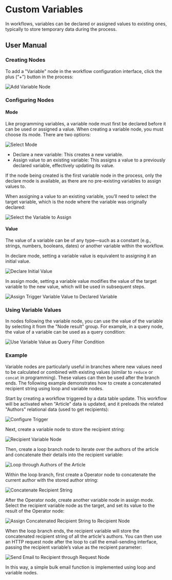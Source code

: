 # Custom Variables

<PluginInfo name="workflow-variable" link="/handbook/workflow-variable" commercial="true"></PluginInfo>

In workflows, variables can be declared or assigned values to existing ones, typically to store temporary data during the process.

## User Manual

### Creating Nodes

To add a "Variable" node in the workflow configuration interface, click the plus (“+”) button in the process:

![Add Variable Node](https://static-docs.nocobase.com/53b1e48e777bfff7f2a08271526ef3ee.png)

### Configuring Nodes

#### Mode

Like programming variables, a variable node must first be declared before it can be used or assigned a value. When creating a variable node, you must choose its mode. There are two options:

![Select Mode](https://static-docs.nocobase.com/49d8b7b501de6faef6f303262aa14550.png)

- Declare a new variable: This creates a new variable.
- Assign value to an existing variable: This assigns a value to a previously declared variable, effectively updating its value.

If the node being created is the first variable node in the process, only the declare mode is available, as there are no pre-existing variables to assign values to.

When assigning a value to an existing variable, you’ll need to select the target variable, which is the node where the variable was originally declared:

![Select the Variable to Assign](https://static-docs.nocobase.com/1ce8911548d7347e693d8cc8ac1953eb.png)

#### Value

The value of a variable can be of any type—such as a constant (e.g., strings, numbers, booleans, dates) or another variable within the workflow.

In declare mode, setting a variable value is equivalent to assigning it an initial value.

![Declare Initial Value](https://static-docs.nocobase.com/4ce2c508986565ad537343013758c6a4.png)

In assign mode, setting a variable value modifies the value of the target variable to the new value, which will be used in subsequent steps.

![Assign Trigger Variable Value to Declared Variable](https://static-docs.nocobase.com/858bae180712ad279ae6a964a77a7659.png)

### Using Variable Values

In nodes following the variable node, you can use the value of the variable by selecting it from the "Node result" group. For example, in a query node, the value of a variable can be used as a query condition:

![Use Variable Value as Query Filter Condition](https://static-docs.nocobase.com/1ca91c295254ff85999a1751499f14bc.png)

### Example

Variable nodes are particularly useful in branches where new values need to be calculated or combined with existing values (similar to `reduce` or `concat` in programming). These values can then be used after the branch ends. The following example demonstrates how to create a concatenated recipient string using loop and variable nodes.

Start by creating a workflow triggered by a data table update. This workflow will be activated when "Article" data is updated, and it preloads the related "Authors" relational data (used to get recipients):

![Configure Trigger](https://static-docs.nocobase.com/93327530a93c695c637d74cdfdcd5cde.png)

Next, create a variable node to store the recipient string:

![Recipient Variable Node](https://static-docs.nocobase.com/d26fa4a7e7ee4f34e0d8392a51c6666e.png)

Then, create a loop branch node to iterate over the authors of the article and concatenate their details into the recipient variable:

![Loop through Authors of the Article](https://static-docs.nocobase.com/083fe62c943c17a643dc47ec2872e07c.png)

Within the loop branch, first create a Operator node to concatenate the current author with the stored author string:

![Concatenate Recipient String](https://static-docs.nocobase.com/5d21a990162f32cb8818d27b16fd1bcd.png)

After the Operator node, create another variable node in assign mode. Select the recipient variable node as the target, and set its value to the result of the Operator node:

![Assign Concatenated Recipient String to Recipient Node](https://static-docs.nocobase.com/fc40ed95dd9b61d924b7ca11b23f9482.png)

When the loop branch ends, the recipient variable will store the concatenated recipient string of all the article's authors. You can then use an HTTP request node after the loop to call the email-sending interface, passing the recipient variable’s value as the recipient parameter:

![Send Email to Recipient through Request Node](https://static-docs.nocobase.com/37f71aa1a63e172bcb2dce10a250947e.png)

In this way, a simple bulk email function is implemented using loop and variable nodes.
